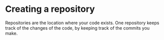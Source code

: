 # Creating a repository #
Repositories are the location where your code exists. One repository keeps track of the changes of the code, by keeping track of the commits you make.